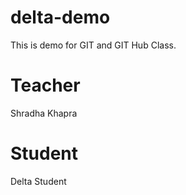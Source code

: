 # delta-demo
This is demo for GIT and GIT Hub Class.

# Teacher
Shradha Khapra

# Student
Delta Student